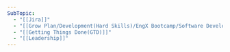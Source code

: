 ```yaml
---
SubTopic:
  - "[[Jira]]"
  - "[[Grow Plan/Development(Hard Skills)/EngX Bootcamp/Software Development Life Cycle (SDLC)]]"
  - "[[Getting Things Done(GTD)]]"
  - "[[Leadership]]"
---
```

